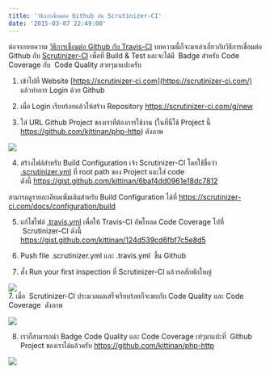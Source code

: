 ```yaml
---
title: 'วิธีการเชื่อมต่อ Github กับ Scrutinizer-CI'
date: '2015-03-07 22:49:00'
---
```


ต่อจากบทความ [วิธีการเชื่อมต่อ Github กับ Travis-CI](http://kittinanx.blogspot.com/2015/02/github-travis-ci.html) บทความนี้ก็จะมาเล่าเกี่ยวกับวิธีการเชื่อมต่อ Github กับ [Scrutinizer-CI](https://scrutinizer-ci.com/) เพื่อที่ Build & Test และจะได้มี  Badge สำหรับ Code Coverage กับ  Code Quality สวยๆมาแปะครับ  
  
1. เข้าไปที่ Website [https://scrutinizer-ci.com](https://scrutinizer-ci.com/) แล้วทำการ Login ด้วย Github  
  
2. เมื่อ Login เรียบร้อยแล้วให้สร้าง Repository <https://scrutinizer-ci.com/g/new>  
  
3. ใส่ URL Github Project ของเราที่ต้องการใช้งาน (ในที่นี่ใช้ Project นี้ <https://github.com/kittinan/php-http>) ดังภาพ  
  
[![](http://2.bp.blogspot.com/-AHERkONjCy0/VPsWiFKS_6I/AAAAAAAAVDo/8b66SNLWZDc/s1600/Screenshot-39.png)](http://2.bp.blogspot.com/-AHERkONjCy0/VPsWiFKS_6I/AAAAAAAAVDo/8b66SNLWZDc/s1600/Screenshot-39.png)  
  
4. สร้างไฟล์สำหรับ Build Configuration เจ้า Scrutinizer-CI โดยใช้ชื่อว่า [.scrutinizer.yml](https://gist.github.com/kittinan/6baf4dd0961e18dc7812) ที่ root path ของ Project และใส่ code ดังนี้ <https://gist.github.com/kittinan/6baf4dd0961e18dc7812>  
  
   
สามารถดูรายละเอียดเพิ่มเติมสำหรับ Build Configuration ได้ที่ <https://scrutinizer-ci.com/docs/configuration/build>  
  
5. แก้ไขไฟล์ [.travis.yml](https://gist.github.com/kittinan/124d539cd6fbf7c5e8d5) เพื่อให้ Travis-CI อัพโหลด Code Coverage ไปที่  Scrutinizer-CI ดังนี้  
<https://gist.github.com/kittinan/124d539cd6fbf7c5e8d5>  
  
   
  
5. Push file .scrutinizer.yml และ .travis.yml  ขึ้น Github  
  
6. สั่ง Run your first inspection ที่ Scrutinizer-CI แล้วรอสักพักใหญ่  
  
[![](http://4.bp.blogspot.com/-8CWu1GpKdQ0/VPscNVBZSvI/AAAAAAAAVD4/0ZwD7k-Rb3U/s1600/Screenshot-40.png)](http://4.bp.blogspot.com/-8CWu1GpKdQ0/VPscNVBZSvI/AAAAAAAAVD4/0ZwD7k-Rb3U/s1600/Screenshot-40.png)  
7. เมื่อ  Scrutinizer-CI ประมวลผลเสร็จเรียบร้อยก็จะพบกับ Code Quality และ Code Coverage  ดังภาพ  
  
[![](http://1.bp.blogspot.com/-KxXSZ7FgI-g/VPscxK-n7QI/AAAAAAAAVEA/7wwrlZbUgO8/s1600/Screenshot-41.png)](http://1.bp.blogspot.com/-KxXSZ7FgI-g/VPscxK-n7QI/AAAAAAAAVEA/7wwrlZbUgO8/s1600/Screenshot-41.png)  
  
8. เราก็สามารถนำ Badge Code Quality และ Code Coverage เท่ๆมาแปะที่  Github Project ของเราได้แล้วครับ <https://github.com/kittinan/php-http>  
  
[![](http://1.bp.blogspot.com/-7VPtdF3YRy0/VPsdqmUv7PI/AAAAAAAAVEM/vwKTFps_cWE/s1600/Screenshot-42.png)](http://1.bp.blogspot.com/-7VPtdF3YRy0/VPsdqmUv7PI/AAAAAAAAVEM/vwKTFps_cWE/s1600/Screenshot-42.png)  
